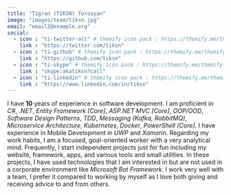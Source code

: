 ```yaml
---
title: "Tigran (TIKSN) Torosyan"
image: "images/team/tiksn.jpg"
email: "email2@example.org"
social:
  - icon : "ti-twitter-alt" # themify icon pack : https://themify.me/themify-icons
    link : "https://twitter.com/tiksn"
  - icon : "ti-github" # themify icon pack : https://themify.me/themify-icons
    link : "https://github.com/tiksn"
  - icon : "ti-skype" # themify icon pack : https://themify.me/themify-icons
    link : "skype:akatiksn?call"
  - icon : "ti-linkedin" # themify icon pack : https://themify.me/themify-icons
    link : "https://www.linkedin.com/in/tiksn"
---
```


I have **10** years of experience in software development. I am proficient in *C#*, *.NET*, *Entity Framework \[Core\]*, *ASP.NET MVC \[Core\]*, *OOP/OOD*, *Software Design Patterns*, *TDD*, *Messaging (Kafka, RabbitMQ)*, *Microservice Architecture*, *Kubernetes*, *Docker*, *PowerShell \[Core\]*. I have experience in Mobile Development in *UWP* and *Xamarin*. Regarding my work habits, I am a focused, goal-oriented worker with a very analytical mind. Frequently, I start independent projects just for fun including my website, framework, apps, and various tools and small utilities. In these projects, I have used technologies that I am interested in but are not used in a corporate environment like *Microsoft Bot Framework*. I work very well with a team, I prefer it compared to working by myself as I love both giving and receiving advice to and from others.
